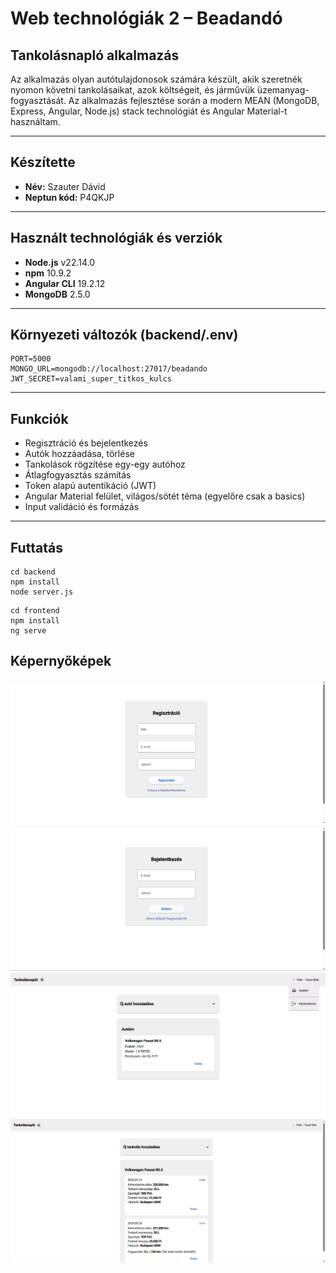 # Web technológiák 2 – Beadandó
## Tankolásnapló alkalmazás
Az alkalmazás olyan autótulajdonosok számára készült, akik szeretnék nyomon követni tankolásaikat, azok költségeit, és járművük üzemanyag-fogyasztását. Az alkalmazás fejlesztése során a modern MEAN (MongoDB, Express, Angular, Node.js) stack technológiát és Angular Material-t használtam.

---

## Készítette
- **Név:** Szauter Dávid  
- **Neptun kód:** P4QKJP  

---

## Használt technológiák és verziók
- **Node.js** v22.14.0
- **npm** 10.9.2
- **Angular CLI** 19.2.12
- **MongoDB** 2.5.0

---

## Környezeti változók (backend/.env)
```dotenv
PORT=5000
MONGO_URL=mongodb://localhost:27017/beadando
JWT_SECRET=valami_super_titkos_kulcs
```

---

## Funkciók
- Regisztráció és bejelentkezés
- Autók hozzáadása, törlése
- Tankolások rögzítése egy-egy autóhoz
- Átlagfogyasztás számítás
- Token alapú autentikáció (JWT)
- Angular Material felület, világos/sötét téma (egyelőre csak a basics)
- Input validáció és formázás

---

## Futtatás

```
cd backend
npm install
node server.js
```

```
cd frontend
npm install
ng serve
```

## Képernyőképek

![Regisztrációs oldal](assets/images/register.png)
![Login oldal](assets/images/login.png)
![Autóim főoldal](assets/images/cars.png)
![Tankolási napló](assets/images/refuel.png)
